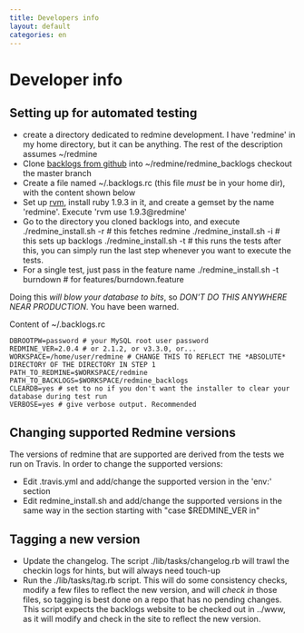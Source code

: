 ```yaml
---
title: Developers info
layout: default
categories: en
---
```

# Developer info

## Setting up for automated testing

* create a directory dedicated to redmine development. I have 'redmine' in my home directory, but it can be anything. The rest of the description assumes ~/redmine
* Clone [backlogs from github](https://github.com/backlogs/redmine_backlogs) into ~/redmine/redmine\_backlogs checkout the master branch
* Create a file named ~/.backlogs.rc (this file *must* be in your home dir), with the content shown below
* Set up [rvm](https://rvm.io/), install ruby 1.9.3 in it, and create a gemset by the name 'redmine'. Execute 'rvm use 1.9.3@redmine'
* Go to the directory you cloned backlogs into, and execute
    ./redmine_install.sh -r # this fetches redmine
    ./redmine_install.sh -i # this sets up backlogs
    ./redmine_install.sh -t # this runs the tests
  after this, you can simply run the last step whenever you want to execute the tests. 
* For a single test, just pass in the feature name
    ./redmine_install.sh -t burndown  # for features/burndown.feature

Doing this *will blow your database to bits*, so *DON'T DO THIS ANYWHERE NEAR PRODUCTION*. You have been warned.

Content of ~/.backlogs.rc

    DBROOTPW=password # your MySQL root user password
    REDMINE_VER=2.0.4 # or 2.1.2, or v3.3.0, or...
    WORKSPACE=/home/user/redmine # CHANGE THIS TO REFLECT THE *ABSOLUTE* DIRECTORY OF THE DIRECTORY IN STEP 1
    PATH_TO_REDMINE=$WORKSPACE/redmine
    PATH_TO_BACKLOGS=$WORKSPACE/redmine_backlogs
    CLEARDB=yes # set to no if you don't want the installer to clear your database during test run
    VERBOSE=yes # give verbose output. Recommended

## Changing supported Redmine versions

The versions of redmine that are supported are derived from the tests we run on Travis. In order to change the supported versions:

* Edit .travis.yml and add/change the supported version in the 'env:' section
* Edit redmine\_install.sh and add/change the supported versions in the same way in the section starting with "case $REDMINE\_VER in"

## Tagging a new version

* Update the changelog. The script ./lib/tasks/changelog.rb will trawl the checkin logs for hints, but will always need touch-up
* Run the ./lib/tasks/tag.rb script. This will do some consistency checks, modify a few files to reflect the new version, and will *check in* those files, so tagging is best done on a repo that has no pending changes. This script expects the backlogs website to be checked out in ../www, as it will modify and check in the site to reflect the new version.

